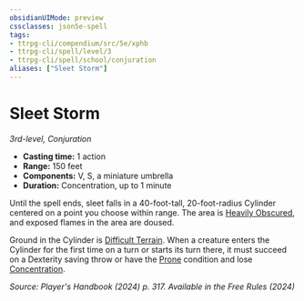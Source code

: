 ```yaml
---
obsidianUIMode: preview
cssclasses: json5e-spell
tags:
- ttrpg-cli/compendium/src/5e/xphb
- ttrpg-cli/spell/level/3
- ttrpg-cli/spell/school/conjuration
aliases: ["Sleet Storm"]
---
```

# Sleet Storm
*3rd-level, Conjuration*  

- **Casting time:** 1 action
- **Range:** 150 feet
- **Components:** V, S, a miniature umbrella
- **Duration:** Concentration, up to 1 minute

Until the spell ends, sleet falls in a 40-foot-tall, 20-foot-radius Cylinder centered on a point you choose within range. The area is [Heavily Obscured](heavily-obscured-xphb.md), and exposed flames in the area are doused.

Ground in the Cylinder is [Difficult Terrain](difficult-terrain-xphb.md). When a creature enters the Cylinder for the first time on a turn or starts its turn there, it must succeed on a Dexterity saving throw or have the [Prone](conditions.md#Prone) condition and lose [Concentration](conditions.md#Concentration).

*Source: Player's Handbook (2024) p. 317. Available in the Free Rules (2024)*